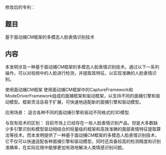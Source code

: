 修改后的专利：

## 题目

基于面动捕CM框架的多模态人脸表情识别技术

## 内容
本发明涉及一种基于面动捕CM框架的多模态人脸表情识别技术。通过以下一系列操作，可以对视频中的人脸进行检测，并提取其特征，以实现准确的人脸表情识别。

使用面动捕CM框架
使用面动捕CM框架中的CaptureFramework和ModeDriverFramework组成的面捕框架和驱动框架，以支持不同的面捕引擎和驱动模型。框架灵活且易于扩展，可快速地适配新的面捕引擎和驱动模型。

应用场景：
适合各种不同的面动捕引擎和驱动不同格式的3D模型.

与现有技术的区别：
目前市场上已经存在一些人脸表情识别产品，但是大多数缺少多引擎识别和模型驱动相结合的轻量级的框架和高效准确的面部表情特征提取算法等技术。而本发明提供了一种基于面动捕CM框架的多模态人脸表情识别技术，它不仅可以快速适配各种面捕引擎和驱动模型，同时还具备较高的检测精度和识别准确率，在实际应用中能够更加有效地解决人类情感识别问题。